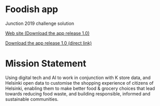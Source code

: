 # Foodish app

Junction 2019 challenge solution

[Web site (Download the app release 1.0)](https://foodish.netlify.com/ "Foodish - Web site")

[Download the app release 1.0 (direct link)](https://foodish.netlify.com/app-release.apk "Download the app release 1.0 (direct link)")

# Mission Statement

Using digital tech and AI to work in conjunction with K store data, and Helsinki open data to customise the shopping experience of citizens of Helsinki, enabling them to make better food & grocery choices that lead towards reducing food waste, and building responsible, informed and sustainable communities.
